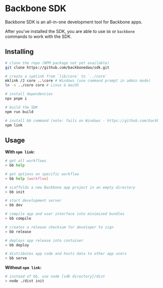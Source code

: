 # Backbone SDK

Backbone SDK is an all-in-one development tool for Backbone apps.

After you've installed the SDK, you are able to use `bb` or `backbone` commands to work with the SDK.

## Installing

```bash
# clone the repo (NPM package not yet available)
git clone https://github.com/backbonedao/sdk.git

# create a symlink from `lib/core` to `../core`
mklink /J core ..\core # Windows (use command prompt in admin mode)
ln -s ../core core # Linux & macOS

# install dependencies
npx pnpm i

# build the SDK
npm run build

# install bb command (note: fails on Windows - https://github.com/backbonedao/sdk/issues/3)
npm link
```

## Usage

**With `npm link`:**
```bash
# get all workflows
> bb help

# get options on specific workflow
> bb help [workflow]

# scaffolds a new Backbone app project in an empty directory
> bb init

# start development server
> bb dev

# compile app and user interface into minimized bundles
> bb compile

# creates a release checksum for developer to sign
> bb release

# deploys app release into container
> bb deploy

# distributes app code and hosts data to other app users
> bb serve
```

**Without `npm link`:**
```bash
# instead of bb, use node [sdk directory]/dist
> node ./dist init
```
